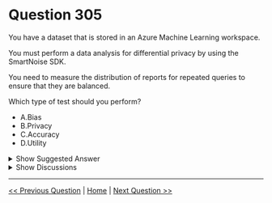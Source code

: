 # Question 305

You have a dataset that is stored in an Azure Machine Learning workspace.

You must perform a data analysis for differential privacy by using the SmartNoise SDK.

You need to measure the distribution of reports for repeated queries to ensure that they are balanced.

Which type of test should you perform?

- A.Bias
- B.Privacy
- C.Accuracy
- D.Utility

<details>
  <summary>Show Suggested Answer</summary>

<strong>A</strong><br>

</details>

<details>
  <summary>Show Discussions</summary>

<blockquote><p><strong>vv_bb</strong> <code>(Sun 19 May 2024 10:15)</code> - <em>Upvotes: 6</em></p><p>The answer is A

- Privacy Test - Determines whether a report adheres to the conditions of differential privacy.
- Accuracy Test - Measures whether the reliability of reports falls within the upper and lower bounds given a 95% confidence level.
- Utility Test - Determines whether the confidence bounds of a report are close enough to the data while still maximizing privacy.
- Bias Test - Measures the distribution of reports for repeated queries to ensure they aren’t unbalanced

from here:
https://www.virtualidentity.be/what-is-differential-privacy-in-machine-learning-preview/</p></blockquote>

<blockquote><p><strong>Jin_22</strong> <code>(Sat 23 Sep 2023 19:07)</code> - <em>Upvotes: 5</em></p><p>To measure the distribution of reports for repeated queries to ensure that they are balanced when performing data analysis for differential privacy using the SmartNoise SDK, you should perform a utility test.

A utility test measures the quality of the output of a differentially private query and checks whether the output is still useful for the intended purpose. The utility of the output is typically assessed by comparing it to the non-private output and measuring the difference between the two. The goal is to ensure that the difference is not too large, so that the output of the differentially private query is still useful.

In this case, measuring the distribution of reports for repeated queries is a way to check the utility of the differentially private query, as it will help you ensure that the output is balanced and not biased towards a particular result.

Therefore, the correct answer is D. Utility.</p></blockquote>

<blockquote><p><strong>evangelist</strong> <code>(Sun 08 Dec 2024 09:00)</code> - <em>Upvotes: 4</em></p><p>perform a Bias test. This test will help you verify that the differentially private mechanism is not introducing systematic errors in any particular direction, thereby maintaining the integrity and fairness of the analysis.</p></blockquote>
<blockquote><p><strong>deyoz</strong> <code>(Thu 15 Aug 2024 01:31)</code> - <em>Upvotes: 3</em></p><p>No doubt!
check this 
https://www.virtualidentity.be/what-is-differential-privacy-in-machine-learning-preview/
https://www.virtualidentity.be/what-is-differential-privacy-in-machine-learning-preview/</p></blockquote>
<blockquote><p><strong>Panda_man</strong> <code>(Tue 30 Jul 2024 21:35)</code> - <em>Upvotes: 1</em></p><p>A for sure</p></blockquote>
<blockquote><p><strong>GHill1982</strong> <code>(Fri 12 Jul 2024 15:40)</code> - <em>Upvotes: 1</em></p><p>The privacy loss tester will run the query on the dataset with the specified epsilon value for the specified number of times, and generate a report that shows the distribution of the query results, the privacy loss distribution, and the accuracy metrics.</p></blockquote>
<blockquote><p><strong>bobML</strong> <code>(Sun 10 Mar 2024 17:51)</code> - <em>Upvotes: 1</em></p><p>D

To measure the distribution of reports for repeated queries and ensure that they are balanced when performing differential privacy analysis using the SmartNoise SDK, you should perform a Utility test.

Utility testing assesses how well the privacy mechanism (in this case, the differential privacy technique) preserves the usefulness or utility of the data. It checks whether the results of repeated queries maintain the desired statistical properties and distribution while adding noise to protect individual privacy. Balancing utility and privacy is a key consideration in differential privacy analysis.</p></blockquote>

<blockquote><p><strong>BR_CS</strong> <code>(Sat 17 Feb 2024 08:58)</code> - <em>Upvotes: 1</em></p><p>Bias, as explained in the source from avotofu</p></blockquote>
<blockquote><p><strong>phdykd</strong> <code>(Thu 25 Jan 2024 02:48)</code> - <em>Upvotes: 2</em></p><p>A bias</p></blockquote>
<blockquote><p><strong>vish9</strong> <code>(Mon 13 Nov 2023 22:22)</code> - <em>Upvotes: 2</em></p><p>Agree with comment from avotofu</p></blockquote>
<blockquote><p><strong>avotofu</strong> <code>(Tue 10 Oct 2023 11:12)</code> - <em>Upvotes: 4</em></p><p>A. Bias
&quot;Bias: DP algorithms on repeated runs should have a mean signed deviation close to zero and not have a statistically significant deviation greater or lower than zero.&quot;
https://github.com/opendp/smartnoise-sdk/tree/main/eval/sneval</p></blockquote>
<blockquote><p><strong>esimsek</strong> <code>(Wed 27 Sep 2023 08:41)</code> - <em>Upvotes: 1</em></p><p>D=Utility</p></blockquote>
<blockquote><p><strong>Tommo565</strong> <code>(Sun 24 Sep 2023 07:31)</code> - <em>Upvotes: 2</em></p><p>D is correct</p></blockquote>

</details>

---

[<< Previous Question](question_304.md) | [Home](../index.md) | [Next Question >>](question_306.md)
